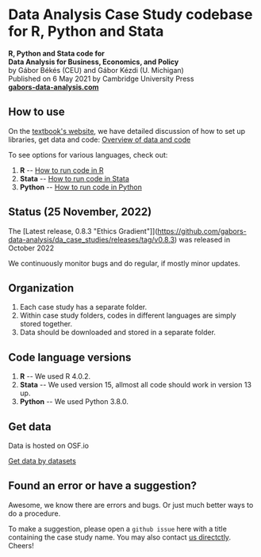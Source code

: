 # Data Analysis Case Study codebase for R, Python and Stata

**R, Python and Stata code for**  
**Data Analysis for Business, Economics, and Policy**   
by Gábor Békés (CEU) and Gábor Kézdi (U. Michigan)   
Published on 6 May 2021 by Cambridge University Press  
[**gabors-data-analysis.com**](https://gabors-data-analysis.com/)


## How to use
On the [textbook's website]((https://gabors-data-analysis.com/)), we have detailed discussion of how to set up libraries, get data and code: [Overview of data and code](https://gabors-data-analysis.com/data-and-code/)

To see options for various languages, check out:
1. **R** --  [How to run code in R ](https://gabors-data-analysis.com/howto-r/)
2. **Stata** -- [How to run code in Stata ](https://gabors-data-analysis.com/howto-stata/)
3. **Python** -- [How to run code in Python ](https://gabors-data-analysis.com/howto-python/) 


## Status (25 November, 2022)

The [Latest release, 0.8.3 "Ethics Gradient"]](https://github.com/gabors-data-analysis/da_case_studies/releases/tag/v0.8.3) was released in October 2022

We continuously monitor bugs and do regular, if mostly minor updates. 

## Organization
1. Each case study has a separate folder.
2. Within case study folders, codes in different languages are simply stored together. 
3. Data should be downloaded and stored in a separate folder. 

## Code language versions
1. **R** -- We used R 4.0.2. 
2. **Stata** -- We used version 15, allmost all code should work in version 13 up.
3. **Python** -- We used Python 3.8.0.

## Get data
Data is hosted on OSF.io

[Get data by datasets](https://osf.io/7epdj/)  



## Found an error or have a suggestion?
Awesome, we know there are errors and bugs. Or just much better ways to do a procedure.

To make a suggestion, please open a `github issue` here with a title containing the case study name. You may also contact [us directctly](https://gabors-data-analysis.com/contact-us/). Cheers!
